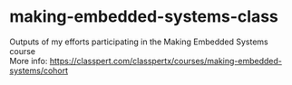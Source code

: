 # making-embedded-systems-class
Outputs of my efforts participating in the Making Embedded Systems course  
More info: https://classpert.com/classpertx/courses/making-embedded-systems/cohort
